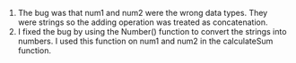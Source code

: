 1. The bug was that num1 and num2 were the wrong data types. They were strings so the adding operation was treated as concatenation. 
2. I fixed the bug by using the Number() function to convert the strings into numbers. I used this function on num1 and num2 in the calculateSum function.